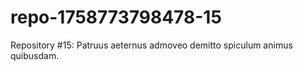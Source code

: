 # repo-1758773798478-15
Repository #15: Patruus aeternus admoveo demitto spiculum animus quibusdam.
